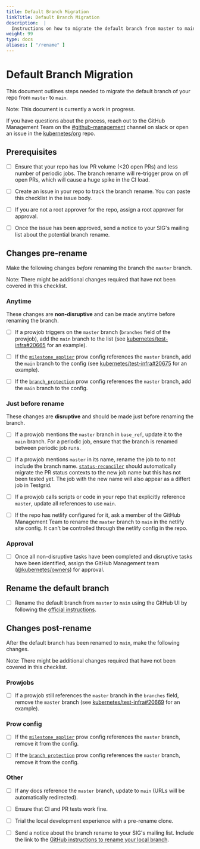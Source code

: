 ```yaml
---
title: Default Branch Migration
linkTitle: Default Branch Migration
description:  |
  Instructions on how to migrate the default branch from master to main.
weight: 99
type: docs
aliases: [ "/rename" ]
---
```


# Default Branch Migration

This document outlines steps needed to migrate the default branch
of your repo from `master` to `main`.

Note: This document is currently a work in progress.

If you have questions about the process, reach out to the GitHub Management Team
on the [#github-management] channel on slack or open an issue in the [kubernetes/org] repo.

## Prerequisites

- [ ] Ensure that your repo has low PR volume (<20 open PRs) and
less number of periodic jobs. The branch rename will re-trigger
prow on _all_ open PRs, which will cause a huge spike in the CI load.

- [ ] Create an issue in your repo to track the branch rename.
You can paste this checklist in the issue body.

- [ ] If you are not a root approver for the repo, assign a root
approver for approval.

- [ ] Once the issue has been approved, send a notice to your SIG's
mailing list about the potential branch rename.

## Changes pre-rename

Make the following changes _before_ renaming the branch the `master` branch.

Note: There might be additional changes required that have not been
covered in this checklist.

### Anytime

These changes are **non-disruptive**  and can be made anytime before
renaming the branch.

- [ ] If a prowjob triggers on the `master` branch (`branches` field
of the prowjob), add the `main` branch to the list
(see [kubernetes/test-infra#20665] for an example).

- [ ] If the [`milestone_applier`] prow config references the `master` branch,
add the `main` branch to the config (see [kubernetes/test-infra#20675] for an example).

- [ ] If the [`branch_protection`] prow config references the `master` branch,
add the `main` branch to the config.

### Just before rename

These changes are **disruptive** and should be made just before
renaming the branch.

- [ ] If a prowjob mentions the `master` branch in `base_ref`,
update it to the `main` branch. For a periodic job, ensure that
the branch is renamed between periodic job runs.

- [ ] If a prowjob mentions `master` in its name, rename the job to
to not include the branch name. [`status-reconciler`] should automatically
migrate the PR status contexts to the new job name but this has not been tested yet.
The job with the new name will also appear as a differt job in Testgrid.

- [ ] If a prowjob calls scripts or code in your repo that explicitly
reference `master`, update all references to use `main`.

- [ ] If the repo has netlify configured for it, ask a member of the GitHub
Management Team to rename the `master` branch to `main` in the netlify site config.
It can't be controlled through the netlify config in the repo.

### Approval

- [ ] Once all non-disruptive tasks have been completed and disruptive tasks
have been identified, assign the GitHub Management team ([@kubernetes/owners])
for approval.

## Rename the default branch

- [ ] Rename the default branch from `master` to `main` using the GitHub UI
by following the [official instructions].

## Changes post-rename

After the default branch has been renamed to `main`, make the following
changes.

Note: There might be additional changes required that have not been
covered in this checklist.

### Prowjobs

- [ ] If a prowjob still references the `master` branch in the `branches` field,
remove the `master` branch (see [kubernetes/test-infra#20669] for an example).

### Prow config

- [ ] If the [`milestone_applier`] prow config references the `master` branch,
remove it from the config.

- [ ] If the [`branch_protection`] prow config references the `master` branch,
remove it from the config.

### Other

- [ ] If any docs reference the `master` branch, update to `main`
(URLs will be automatically redirected).

- [ ] Ensure that CI and PR tests work fine.

- [ ] Trial the local development experience with a pre-rename clone.

- [ ] Send a notice about the branch rename to your SIG's mailing list.
Include the link to the [GitHub instructions to rename your local branch].

[kubernetes/org]: https://github.com/kubernetes/org/issues
[@kubernetes/owners]: https://github.com/orgs/kubernetes/teams/owners
[#github-management]: https://kubernetes.slack.com/messages/github-management
[kubernetes/test-infra#20665]: https://github.com/kubernetes/test-infra/pull/20665
[kubernetes/test-infra#20667]: https://github.com/kubernetes/test-infra/issues/20667
[kubernetes/test-infra#20669]: https://github.com/kubernetes/test-infra/pull/20669
[kubernetes/test-infra#20675]: https://github.com/kubernetes/test-infra/pull/20675
[`status-reconciler`]: https://github.com/kubernetes/test-infra/tree/master/prow/cmd/status-reconciler
[`branch_protection`]: https://github.com/kubernetes/test-infra/blob/ca6273046b355d38eade4c4bd435bd13fbb55043/config/prow/config.yaml#L131
[`milestone_applier`]: https://github.com/kubernetes/test-infra/blob/ca6273046b355d38eade4c4bd435bd13fbb55043/config/prow/plugins.yaml#L324
[official instructions]: https://github.com/github/renaming#renaming-existing-branches
[GitHub instructions to rename your local branch]: https://docs.github.com/en/github/administering-a-repository/renaming-a-branch#updating-a-local-clone-after-a-branch-name-changes
